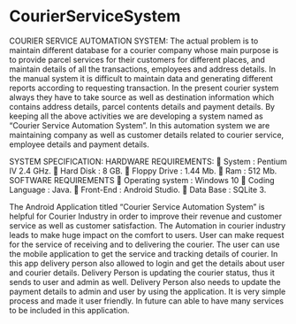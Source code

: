 # CourierServiceSystem
COURIER SERVICE AUTOMATION SYSTEM:
The actual problem is to maintain different database for a courier company whose main purpose is to provide parcel services for their customers for different places, and maintain details of all the transactions, employees and address details. In the manual system it is difficult to maintain data and generating different reports according to requesting transaction. In the present courier system always they have to take source as well as destination information which contains address details, parcel contents details and payment details. By keeping all the above activities we are developing a system named as “Courier Service Automation System”. In this automation system we are maintaining company as well as customer details related to courier service, employee details and payment details.

SYSTEM SPECIFICATION:
HARDWARE REQUIREMENTS:
	System		:   Pentium IV 2.4 GHz.
	Hard Disk	    :   8 GB.
	Floppy Drive	:        1.44 Mb.
	 Ram		          :   512 Mb.
SOFTWARE REQUIREMENTS
	Operating system 	:   Windows 10 
	Coding Language		:   Java.
	Front-End			:   Android Studio.
	Data Base			:   SQLite 3.

The Android Application titled “Courier Service Automation System” is helpful for Courier Industry in order to improve their revenue and customer service as well as customer satisfaction. The Automation in courier industry leads to make huge impact on the comfort to users.  User can make request for the service of receiving and to delivering the courier.  The user can use the mobile application to get the service and tracking details of courier. In this app delivery person also allowed to login and get the details about user and courier details. Delivery Person is updating the courier status, thus it sends to user and admin as well. Delivery Person also needs to update the payment details to admin and user by using the application. It is very simple process and made it user friendly. In future can able to have many services to be included in this application.


